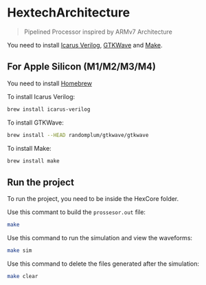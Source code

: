 # HextechArchitecture

> Pipelined Processor inspired by ARMv7 Architecture

You need to install [Icarus Verilog](https://bleyer.org/icarus/), [GTKWave](https://gtkwave.sourceforge.net/) and [Make](https://www.gnu.org/software/make/manual/make.html).

## For Apple Silicon (M1/M2/M3/M4)

You need to install [Homebrew](https://brew.sh/)

To install Icarus Verilog:

```bash
brew install icarus-verilog
```

To install GTKWave:

```bash
brew install --HEAD randomplum/gtkwave/gtkwave
```

To install Make:

```bash
brew install make
```

## Run the project

To run the project, you need to be inside the HexCore folder.

Use this commant to build the `prossesor.out` file:

```bash
make
```

Use this command to run the simulation and view the waveforms:

```bash
make sim
```

Use this command to delete the files generated after the simulation:

```bash
make clear
```
